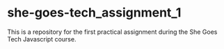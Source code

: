 # she-goes-tech_assignment_1
This is a repository for the first practical assignment during the She Goes Tech Javascript course.
